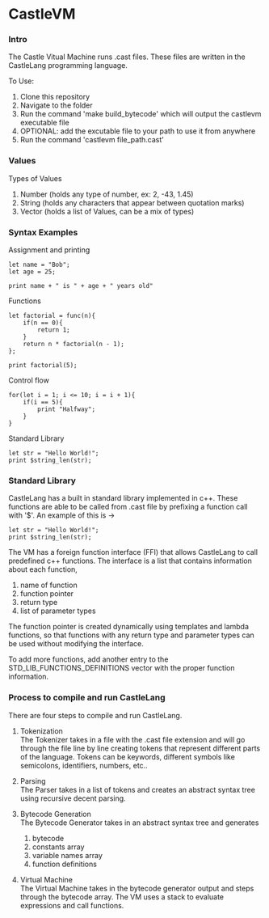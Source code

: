 # **CastleVM** 

### **Intro**

The Castle Vitual Machine runs .cast files. These files are written in the CastleLang programming language. 

To Use:

1. Clone this repository
2. Navigate to the folder
3. Run the command 'make build_bytecode' which will output the castlevm executable file
4. OPTIONAL: add the excutable file to your path to use it from anywhere
5. Run the command 'castlevm file_path.cast'


### **Values**

Types of Values

1. Number (holds any type of number, ex: 2, -43, 1.45)
2. String (holds any characters that appear between quotation marks)
3. Vector (holds a list of Values, can be a mix of types)

### **Syntax Examples**

Assignment and printing
```
let name = "Bob";
let age = 25;

print name + " is " + age + " years old"
```

Functions
```
let factorial = func(n){
    if(n == 0){
        return 1; 
    }
    return n * factorial(n - 1);
};

print factorial(5);

```

Control flow
```
for(let i = 1; i <= 10; i = i + 1){
    if(i == 5){
        print "Halfway";
    }
}
```

Standard Library
```
let str = "Hello World!";
print $string_len(str);
```

### **Standard Library**

CastleLang has a built in standard library implemented in c++. These functions are able to be called from .cast file by prefixing a function call with '$'. An example of this is -> 
```
let str = "Hello World!";
print $string_len(str);
```

The VM has a foreign function interface (FFI) that allows CastleLang to call predefined c++ functions. The interface is a list that contains information about each function,
1. name of function
2. function pointer
3. return type
4. list of parameter types 

The function pointer is created dynamically using templates and lambda functions, so that functions with any return type and parameter types can be used without modifying the interface. 

To add more functions, add another entry to the STD_LIB_FUNCTIONS_DEFINITIONS vector with the proper function information.

### **Process to compile and run CastleLang**

There are four steps to compile and run CastleLang. 
1. Tokenization  
The Tokenizer takes in a file with the .cast file extension and will go through the file line by line creating tokens that represent different parts of the language. Tokens can be keywords, different symbols like semicolons, identifiers, numbers, etc..
    
2. Parsing  
The Parser takes in a list of tokens and creates an abstract syntax tree using recursive decent parsing.

3. Bytecode Generation  
The Bytecode Generator takes in an abstract syntax tree and generates 
    1. bytecode
    2. constants array
    3. variable names array
    4. function definitions

4. Virtual Machine  
The Virtual Machine takes in the bytecode generator output and steps through the bytecode array. The VM uses a stack to evaluate expressions and call functions.


